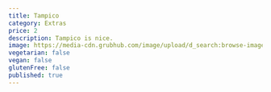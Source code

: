 ```yaml
---
title: Tampico
category: Extras
price: 2
description: Tampico is nice.
image: https://media-cdn.grubhub.com/image/upload/d_search:browse-images:default.jpg/w_150,q_auto:low,fl_lossy,dpr_2.0,c_fill,f_auto,h_150/jwpxdfiadttht58qqgsn
vegetarian: false
vegan: false
glutenFree: false
published: true
---
```

